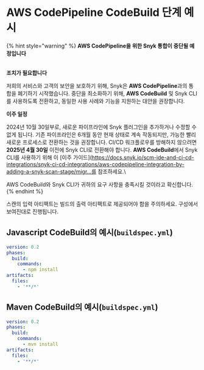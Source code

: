 # AWS CodePipeline CodeBuild 단계 예시

{% hint style="warning" %}
**AWS CodePipeline을 위한 Snyk 통합이 중단될 예정입니다**

\
**조치가 필요합니다**

저희의 서비스와 고객의 보안을 보호하기 위해, Snyk은 **AWS CodePipeline**과의 통합을 폐기하기 시작했습니다. 중단을 최소화하기 위해, **AWS CodeBuild** 및 Snyk CLI를 사용하도록 전환하고, 동일한 사용 사례와 기능을 지원하는 대안을 권장합니다.&#x20;

**이주 일정**

2024년 10월 30일부로, 새로운 파이프라인에 Snyk 플러그인을 추가하거나 수정할 수 없게 됩니다. 기존 파이프라인은 6개월 동안 현재 상태로 계속 작동되지만, 가능한 빨리 새로운 프로세스로 전환하는 것을 권장합니다. CI/CD 워크플로우를 방해하지 않으려면 **2025년 4월 30일** 이전에 Snyk CLI로 전환해야 합니다. **AWS CodeBuild**에서 Snyk CLI를 사용하기 위해 이 [이주 가이드](https://docs.snyk.io/scm-ide-and-ci-cd-integrations/snyk-ci-cd-integrations/aws-codepipeline-integration-by-adding-a-snyk-scan-stage/migr...를 참조하세요.\

AWS CodeBuild와 Snyk CLI가 귀하의 요구 사항을 충족시킬 것이라고 확신합니다.&#x20;
{% endhint %}

스캔의 입력 아티팩트는 빌드의 출력 아티팩트로 제공되어야 함을 주의하세요. 구성에서 보여진대로 진행됩니다.

## Javascript CodeBuild의 예시(`buildspec.yml`)

```yaml
version: 0.2
phases:
  build:
    commands:
      - npm install
artifacts:
  files:
    - '**/*'
```

## Maven CodeBuild의 예시(`buildspec.yml`)

```yaml
version: 0.2
phases:
  build:
    commands:
      - mvn install
artifacts:
  files:
    - '**/*'
```